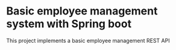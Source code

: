 # Basic employee management system with Spring boot
 This project implements a basic employee management REST API
